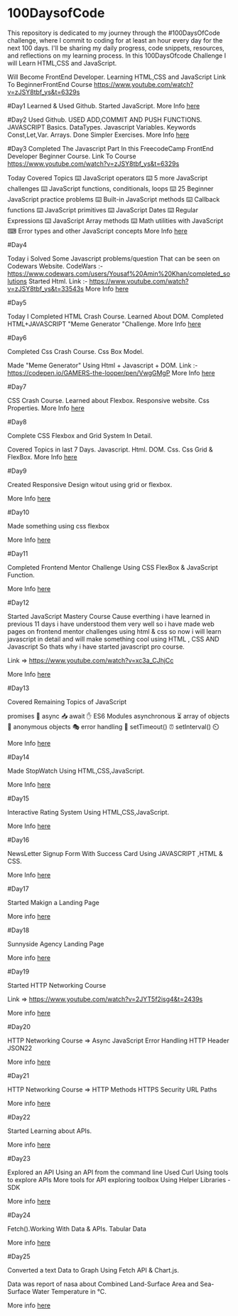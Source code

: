 ﻿# 100DaysofCode
This repository is dedicated to my journey through the #100DaysOfCode challenge, where I commit to coding for at least an hour every day for the next 100 days. I'll be sharing my daily progress, code snippets, resources, and reflections on my learning process.
In this 100DaysOfcode Challenge I will Learn HTML,CSS and JavaScript.


Will Become FrontEnd Developer.
Learning HTML,CSS and JavaScript
Link To BeginnerFrontEnd Course https://www.youtube.com/watch?v=zJSY8tbf_ys&t=6329s

#Day1
Learned & Used Github.
Started JavaScript.
More Info [here](Day1/Day1.md)


#Day2
Used Github. USED ADD,COMMIT AND PUSH FUNCTIONS.
JAVASCRIPT Basics.
DataTypes.
Javascript Variables.
Keywords Const,Let,Var.
Arrays.
Done Simpler Exercises.
More Info [here](Day2/Day2.md)

#Day3
Completed The Javascript Part In this FreecodeCamp FrontEnd Developer Beginner Course.
Link To Course https://www.youtube.com/watch?v=zJSY8tbf_ys&t=6329s

Today Covered Topics
⌨️ JavaScript operators
⌨️ 5 more JavaScript challenges
⌨️ JavaScript functions, conditionals, loops
⌨️ 25 Beginner JavaScript practice problems
⌨️ Built-in JavaScript methods
⌨️ Callback functions
⌨️ JavaScript primitives
⌨️ JavaScript Dates
⌨️ Regular Expressions
⌨️ JavaScript Array methods
⌨️ Math utilities with JavaScript
⌨ Error types and other JavaScript concepts
More Info [here](Day3/Day3.md)

#Day4

Today i Solved Some Javascript problems/question That can be seen on Codewars Website.
CodeWars :- https://www.codewars.com/users/Yousaf%20Amin%20Khan/completed_solutions
Started Html.
Link :- https://www.youtube.com/watch?v=zJSY8tbf_ys&t=33543s
More Info [here](Day4/Day4.md)


#Day5

Today I Completed HTML Crash Course.
Learned About DOM.
Completed HTML+JAVASCRIPT "Meme Generator "Challenge.
More Info [here](Day5/Day5.md)

#Day6

Completed Css Crash Course.
Css Box Model.

Made "Meme Generator" Using Html + Javascript + DOM.
Link :- https://codepen.io/GAMERS-the-looper/pen/VwgGMgP
More Info [here](Day6/Day6.md)

#Day7

CSS Crash Course.
Learned about Flexbox.
Responsive website.
Css Properties.
More Info [here](Day7/Day7.md)


#Day8

Complete CSS Flexbox and Grid System In Detail.

Covered Topics in last 7 Days.
Javascript.
Html.
DOM.
Css.
Css Grid & FlexBox.
More Info [here](Day8/Day8.md)


#Day9

Created Responsive Design witout using grid or flexbox.

More Info [here](Day9/Day9.md)

#Day10

Made something using css flexbox 

More Info [here](Day10/Day10.md)

#Day11


Completed  Frontend Mentor Challenge Using CSS FlexBox & JavaScript Function.

More Info [here](Day11/Day11.md)

#Day12

Started JavaScript Mastery Course Cause everthing i have learned in previous 11 days i have understood them very well so i have made web pages on frontend mentor challenges 
using html & css so now i will learn javascript in detail and will make something cool using HTML , CSS AND Javascript So thats why i have started javascript pro course.

Link => https://www.youtube.com/watch?v=xc3a_CJhjCc

More Info [here](Day12/Day12.md)

#Day13

Covered Remaining Topics of JavaScript

promises 🤞
async 📥
await ✋
ES6 Modules 
asynchronous ⏳
array of objects 📮
anonymous objects 🎭
error handling 🏤
setTimeout() ⏰
setInterval() ⏲️

More Info [here](Day13/Day13.md)

#Day14

Made StopWatch Using HTML,CSS,JavaScript.

More Info [here](Day14/Day14.md)


#Day15

Interactive Rating System Using HTML,CSS,JavaScript.

More Info [here](Day15/Day15.md)


#Day16

NewsLetter Signup Form With Success Card Using JAVASCRIPT ,HTML & CSS.

More Info [here](Day16/Day16.md)

#Day17

Started Makign a Landing Page 

More info [here](Day17/Day17.md)

#Day18

Sunnyside Agency Landing Page

More info [here](Day18/Day18.md)

#Day19 

Started HTTP Networking Course

Link => https://www.youtube.com/watch?v=2JYT5f2isg4&t=2439s

More info [here](Day19/Day19.md)


#Day20

HTTP Networking Course =>
Async JavaScript
Error Handling
HTTP Header
JSON22

More info [here](Day20/Day20.md)

#Day21

HTTP Networking Course =>
HTTP Methods
HTTPS Security
URL Paths

More info [here](Day21/Day21.md)


#Day22

Started Learning about APIs.

More info [here](Day22/Day22.md)


#Day23

Explored an API 
Using an API from the command line 
Used Curl
Using tools to explore APIs
More tools for API exploring toolbox
Using Helper Libraries - SDK

More info [here](Day23/Day23.md)

#Day24

Fetch().Working With Data & APIs.
Tabular Data

More info [here](Day24/Day24.md)


#Day25

Converted a text Data to Graph Using Fetch API & Chart.js.

Data was report of nasa about Combined Land-Surface Area and Sea-Surface Water Temperature in °C.

More info [here](Day25/Day25.md)


